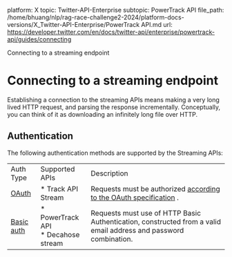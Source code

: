 platform: X
topic: Twitter-API-Enterprise
subtopic: PowerTrack API
file_path: /home/bhuang/nlp/rag-race-challenge2-2024/platform-docs-versions/X_Twitter-API-Enterprise/PowerTrack API.md
url: https://developer.twitter.com/en/docs/twitter-api/enterprise/powertrack-api/guides/connecting

Connecting to a streaming endpoint

# Connecting to a streaming endpoint

Establishing a connection to the streaming APIs means making a very long lived HTTP request, and parsing the response incrementally. Conceptually, you can think of it as downloading an infinitely long file over HTTP.

## Authentication

The following authentication methods are supported by the Streaming APIs:

|     |     |     |
| --- | --- | --- |
| Auth Type | Supported APIs | Description |
| [OAuth](https://developer.twitter.com/en/docs/basics/authentication/overview) | * Track API Stream | Requests must be authorized [according to the OAuth specification](https://developer.twitter.com/content/developer-twitter/en/docs/authentication) . |
| [Basic auth](https://developer.twitter.com/en/docs/basics/authentication/overview/basic-auth.html) | * PowerTrack API<br>* Decahose stream | Requests must use of HTTP Basic Authentication, constructed from a valid email address and password combination. |